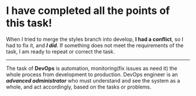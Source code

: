 # I have completed all the points of this task!

When I tried to merge the styles branch into develop, **I had a conflict**, so I had to fix it, and ***I did***. If something does not meet the requirements of the task, I am ready to repeat or correct the task.
***

The task of **DevOps** is automation, monitoring(fix issues as need it) the whole process from development to production. DevOps engineer is an ***advanced administrator*** who must understand and see the system as a whole, and act accordingly, based on the tasks or problems.